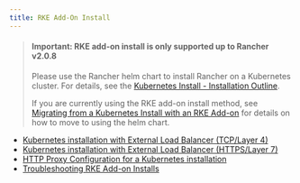 ```yaml
---
title: RKE Add-On Install
---
```


> #### **Important: RKE add-on install is only supported up to Rancher v2.0.8**
>
> Please use the Rancher helm chart to install Rancher on a Kubernetes cluster. For details, see the [Kubernetes Install - Installation Outline](/docs/installation/options/helm2/#installation-outline).
>
> If you are currently using the RKE add-on install method, see [Migrating from a Kubernetes Install with an RKE Add-on](/docs/upgrades/upgrades/migrating-from-rke-add-on/) for details on how to move to using the helm chart.

- [Kubernetes installation with External Load Balancer (TCP/Layer 4)](/docs/installation/options/helm2/rke-add-on/layer-4-lb)
- [Kubernetes installation with External Load Balancer (HTTPS/Layer 7)](/docs/installation/options/helm2/rke-add-on/layer-7-lb)
- [HTTP Proxy Configuration for a Kubernetes installation](/docs/installation/options/helm2/rke-add-on/proxy/)
- [Troubleshooting RKE Add-on Installs](/docs/installation/options/helm2/rke-add-on/troubleshooting/)

